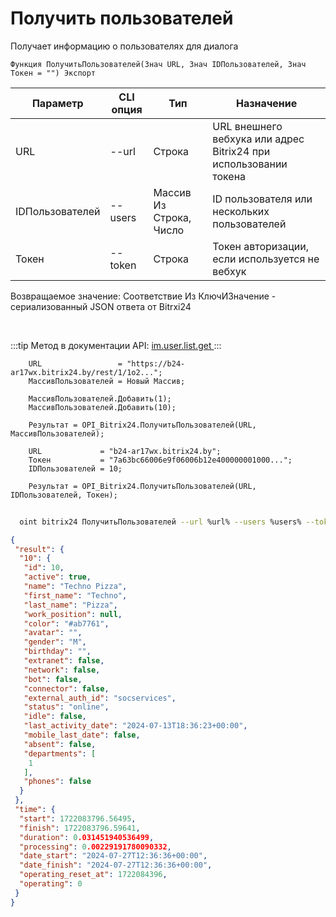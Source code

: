 ﻿---
sidebar_position: 4
---

# Получить пользователей
 Получает информацию о пользователях для диалога



`Функция ПолучитьПользователей(Знач URL, Знач IDПользователей, Знач Токен = "") Экспорт`

  | Параметр | CLI опция | Тип | Назначение |
  |-|-|-|-|
  | URL | --url | Строка | URL внешнего вебхука или адрес Bitrix24 при использовании токена |
  | IDПользователей | --users | Массив Из Строка, Число | ID пользователя или нескольких пользователей |
  | Токен | --token | Строка | Токен авторизации, если используется не вебхук |

  
  Возвращаемое значение:   Соответствие Из КлючИЗначение - сериализованный JSON ответа от Bitrxi24

<br/>

:::tip
Метод в документации API: [im.user.list.get ](https://dev.1c-bitrix.ru/learning/course/index.php?COURSE_ID=93&LESSON_ID=11493)
:::
<br/>


```bsl title="Пример кода"
    URL                 = "https://b24-ar17wx.bitrix24.by/rest/1/1o2...";
    МассивПользователей = Новый Массив;

    МассивПользователей.Добавить(1);
    МассивПользователей.Добавить(10);

    Результат = OPI_Bitrix24.ПолучитьПользователей(URL, МассивПользователей);

    URL             = "b24-ar17wx.bitrix24.by";
    Токен           = "7a63bc66006e9f06006b12e400000001000...";
    IDПользователей = 10;

    Результат = OPI_Bitrix24.ПолучитьПользователей(URL, IDПользователей, Токен);
```



```sh title="Пример команды CLI"
    
  oint bitrix24 ПолучитьПользователей --url %url% --users %users% --token %token%

```

```json title="Результат"
{
 "result": {
  "10": {
   "id": 10,
   "active": true,
   "name": "Techno Pizza",
   "first_name": "Techno",
   "last_name": "Pizza",
   "work_position": null,
   "color": "#ab7761",
   "avatar": "",
   "gender": "M",
   "birthday": "",
   "extranet": false,
   "network": false,
   "bot": false,
   "connector": false,
   "external_auth_id": "socservices",
   "status": "online",
   "idle": false,
   "last_activity_date": "2024-07-13T18:36:23+00:00",
   "mobile_last_date": false,
   "absent": false,
   "departments": [
    1
   ],
   "phones": false
  }
 },
 "time": {
  "start": 1722083796.56495,
  "finish": 1722083796.59641,
  "duration": 0.031451940536499,
  "processing": 0.00229191780090332,
  "date_start": "2024-07-27T12:36:36+00:00",
  "date_finish": "2024-07-27T12:36:36+00:00",
  "operating_reset_at": 1722084396,
  "operating": 0
 }
}
```

